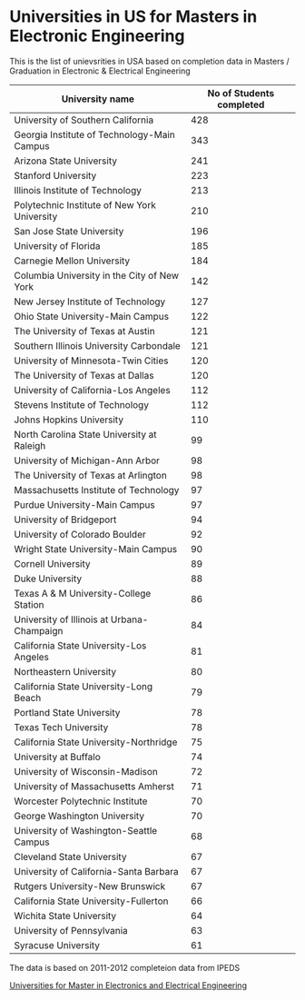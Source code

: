 Universities in US for Masters in Electronic Engineering
========================================================

This is the list of unievsrities in USA based on completion data in Masters / Graduation in Electronic & Electrical Engineering

University name  |   No of Students completed
-----------------|-------------------------
University of Southern California|428
Georgia Institute of Technology-Main Campus|343
Arizona State University|241
Stanford University|223
Illinois Institute of Technology|213
Polytechnic Institute of New York University|210
San Jose State University|196
University of Florida|185
Carnegie Mellon University|184
Columbia University in the City of New York|142
New Jersey Institute of Technology|127
Ohio State University-Main Campus|122
The University of Texas at Austin|121
Southern Illinois University Carbondale|121
University of Minnesota-Twin Cities|120
The University of Texas at Dallas|120
University of California-Los Angeles|112
Stevens Institute of Technology|112
Johns Hopkins University|110
North Carolina State University at Raleigh|99
University of Michigan-Ann Arbor|98
The University of Texas at Arlington|98
Massachusetts Institute of Technology|97
Purdue University-Main Campus|97
University of Bridgeport|94
University of Colorado Boulder|92
Wright State University-Main Campus|90
Cornell University|89
Duke University|88
Texas A & M University-College Station|86
University of Illinois at Urbana-Champaign|84
California State University-Los Angeles|81
Northeastern University|80
California State University-Long Beach|79
Portland State University|78
Texas Tech University|78
California State University-Northridge|75
University at Buffalo|74
University of Wisconsin-Madison|72
University of Massachusetts Amherst|71
Worcester Polytechnic Institute|70
George Washington University|70
University of Washington-Seattle Campus|68
Cleveland State University|67
University of California-Santa Barbara|67
Rutgers University-New Brunswick|67
California State University-Fullerton|66
Wichita State University|64
University of Pennsylvania|63
Syracuse University|61


The data is based on 2011-2012 completeion data from IPEDS

[Universities for Master in Electronics and Electrical Engineering](http://studyn.us/2014/06/20/electrical-engineering-colleges/)
